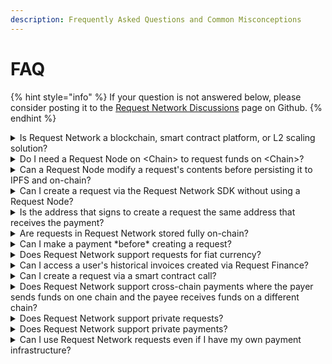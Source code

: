 ```yaml
---
description: Frequently Asked Questions and Common Misconceptions
---
```


# FAQ

{% hint style="info" %}
If your question is not answered below, please consider posting it to the [Request Network Discussions](https://github.com/orgs/RequestNetwork/discussions) page on Github.
{% endhint %}

<details>

<summary>Is Request Network a blockchain, smart contract platform, or L2 scaling solution?</summary>

No. Request Network is not a blockchain, smart contract platform, or scaling solution. Rather, it's a protocol for storing payment requests and facilitating on-chain payments. It stores payment requests in [IPFS](https://www.ipfs.com/) with CID hashes stored on [Gnosis Chain](https://www.gnosis.io/). It uses [The Graph](https://thegraph.com/) for on-chain event indexing. It processes payments across a variety of [supported payment chains](https://docs.request.network/get-started/supported-chains).

</details>

<details>

<summary>Do I need a Request Node on &#x3C;Chain> to request funds on &#x3C;Chain>?</summary>

No, you don't need a Request Node on \<Chain> to request funds on \<Chain>. Requests are created on Gnosis Chain (or on a testnet like Sepolia) regardless of where the payment(s) will occur. Payment(s) can occur on any of our [supported payment chains](https://docs.request.network/get-started/supported-chains#payments).

To help builders get started quickly, the Request Network Foundation operates several [Request Node Gateways](https://docs.request.network/get-started/request-node-gateways) that are free for anyone to use. These gateways offer endpoints for creating and retrieving requests.

Requests created on the Gnosis Chain are "real" and should exist forever. Requests created on Sepolia are "test" requests and will exist only as long as the testnet exists.

</details>

<details>

<summary>Can a Request Node modify a request's contents before persisting it to IPFS and on-chain?</summary>

No. A Request Node cannot change a request's contents before persisting it to IPFS and on-chain because doing so would invalidate the signature. This is true for private, encrypted requests as well. The Request Node cannot forge the end-user's signature.

</details>

<details>

<summary>Can I create a request via the Request Network SDK without using a Request Node?</summary>

No. Today, a Request Node is required to interact with the Request Network IPFS Network. That said, it is possible to make the end-user pay the protocol fee when creating a request instead of the Request Node. To do this, inject an `HttpMetaMaskDataAccess` into the frontend `RequestNetwork` instance.

```typescript
const requestNetwork = new RequestNetworkBase({
  dataAccess: new HttpMetaMaskDataAccess({
    ethereumProviderUrl: 'https://eth-mainnet.g.alchemy.com/v2/demo',
  }),
  ...
}
```

</details>

<details>

<summary>Is the address that signs to create a request the same address that receives the payment?</summary>

Not necessarily. The address that signs to create a request is not necessarily the same address that receives the payment. They can be different.

The address that signs to create a request is the `signer` when creating a request via `createRequest()` in the Request Network SDK. It's usually the payee identity but can alternatively be the payer identity.\
The address that receives the payment is defined by the payment network, usually at `paymentNetwork.parameters.paymentAddress`.

This design allows for a single payee identity to have potentially multiple payment addresses.

</details>

<details>

<summary>Are requests in Request Network stored fully on-chain?</summary>

No. Request Network is a hybrid on/off-chain protocol storing the majority of request contents in IPFS. Only the content-addressable ID (CID) is stored on-chain, on Gnosis Chain.

</details>

<details>

<summary>Can I make a payment *before* creating a request?</summary>

Yes - using [in-memory-requests.md](advanced/request-network-sdk/sdk-guides/request-client/in-memory-requests.md "mention"). Payments are linked to requests via a `paymentReference` which is derived from the `requestId` which is derived from the request contents. Therefore, it is possible to calculate the `paymentReference`, send a payment using the `paymentReference` as input to the smart contract, and then create a request.

</details>

<details>

<summary>Does Request Network support requests for fiat currency?</summary>

Yes and No.

Requests can be _denominated_ in fiat currencies like USD, EUR, etc. ([ISO 4217 currencies](https://en.wikipedia.org/wiki/ISO_4217)) but our payment smart contracts only support payments in cryptocurrencies. We call these Conversion payments, in which the requested fiat amount is converted to the appropriate cryptocurrency amount using on-chain price feeds at the moment of payment.

It is possible to implement fiat payments using Declarative Requests, where the payer declares that the payment was sent and the payee declares that the payment was received.

</details>

<details>

<summary>Can I access a user's historical invoices created via Request Finance?</summary>

Yes. It is possible to request access to a user's Request Finance invoices using the [`add-stakeholder` web component](https://docs.request.network/learn-request-network/components/add-stakeholder) which is just a thin wrapper around the [Request Finance Add Stakeholders API](https://docs.request.finance/faq#i-am-integrating-the-request-network.-can-i-get-access-to-users-data-on-request-finance). They display a dialog that prompts the end-user to grant access to 1 invoice at a time.

Details:

* Request Finance invoices are encrypted.
* Request Network Foundation cannot grant access to encrypted requests in Request Finance.

</details>

<details>

<summary>Can I create a request via a smart contract call?</summary>

No. It is not currently possible to create a request via a smart contract call. However, [RequestNetwork/public-issues#15](https://github.com/RequestNetwork/public-issues/issues/15) is in our roadmap to make this possible.

The recommended way to create a request is using the Request Network SDK via a frontend so the payee or payer can sign to create the request.

</details>

<details>

<summary>Does Request Network support cross-chain payments where the payer sends funds on one chain and the payee receives funds on a different chain?</summary>

No. Request Network does not currently support cross-chain payments. All of the supported payment types involve the payer sending funds and the payee receiving funds on the same chain.

We would be open to integrating a cross-chain payment system but would need to balance it against the other priorities in our [backlog](https://github.com/orgs/RequestNetwork/projects/3/views/7).

</details>

<details>

<summary>Does Request Network support private requests?</summary>

Yes. See:

* [private-requests-using-encryption.md](advanced/protocol-overview/private-requests-using-encryption.md "mention")
* [handle-encryption-with-a-web3-wallet.md](advanced/request-network-sdk/sdk-guides/encryption-and-decryption/handle-encryption-with-a-web3-wallet.md "mention")

</details>

<details>

<summary>Does Request Network support private payments?</summary>

Yes. See [hinkal-private-payments.md](advanced/request-network-sdk/sdk-guides/payment/hinkal-private-payments.md "mention")

</details>

<details>

<summary>Can I use Request Network requests even if I have my own payment infrastructure?</summary>

Yes. See [single-request-forwarder.md](advanced/request-network-sdk/sdk-guides/payment/single-request-forwarder.md "mention")

</details>
